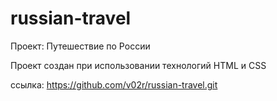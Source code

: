 # russian-travel
Проект: Путешествие по России

Проект создан при использовании технологий HTML и CSS

ссылка: https://github.com/v02r/russian-travel.git
